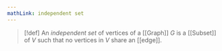 ```yaml
---
mathLink: independent set
---
```

>[!def]
>An *independent set* of vertices of a [[Graph]] $G$ is a [[Subset]] of $V$ such that no vertices in $V$ share an [[edge]].
